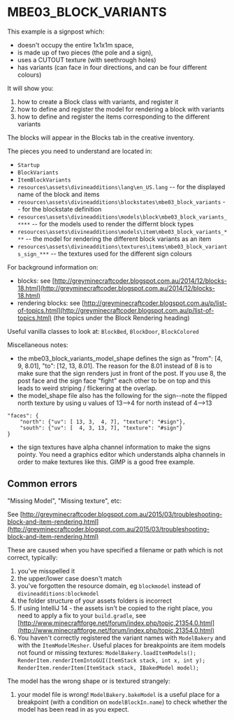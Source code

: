 # MBE03_BLOCK_VARIANTS

This example is a signpost which:

* doesn't occupy the entire 1x1x1m space,
* is made up of two pieces (the pole and a sign),
* uses a CUTOUT texture (with seethrough holes)
* has variants (can face in four directions, and can be four different colours)

It will show you:

1. how to create a Block class with variants, and register it
1. how to define and register the model for rendering a block with variants
1. how to define and register the items corresponding to the different variants

The blocks will appear in the Blocks tab in the creative inventory.

The pieces you need to understand are located in:

* `Startup`
* `BlockVariants`
* `ItemBlockVariants`
* `resources\assets\divineadditions\lang\en_US.lang` -- for the displayed name of the block and items
* `resources\assets\divineadditions\blockstates\mbe03_block_variants` -- for the blockstate definition
* `resources\assets\divineadditions\models\block\mbe03_block_variants_****` -- for the models used to render the differnt block types
* `resources\assets\divineadditions\models\item\mbe03_block_variants_***` -- the model for rendering the different block variants as an item
* `resources\assets\divineadditions\textures\items\mbe03_block_variants_sign_***` -- the textures used for the different sign colours

For background information on:

* blocks: see [http://greyminecraftcoder.blogspot.com.au/2014/12/blocks-18.html](http://greyminecraftcoder.blogspot.com.au/2014/12/blocks-18.html)
* rendering blocks: see [http://greyminecraftcoder.blogspot.com.au/p/list-of-topics.html](http://greyminecraftcoder.blogspot.com.au/p/list-of-topics.html) (the topics under the Block Rendering heading)

Useful vanilla classes to look at: `BlockBed`, `BlockDoor`, `BlockColored`

Miscellaneous notes:

* the mbe03_block_variants_model_shape defines the sign as "from": [4, 9, 8.01], "to": [12, 13, 8.01]. The reason for the 8.01 instead of 8 is to make sure that the sign renders just in front of the post. If you use 8, the post face and the sign face "fight" each other to be on top and this leads to weird striping / flickering at the overlap.
* the model_shape file also has the following for the sign--note the flipped north texture by using u values of 13-->4 for north instead of 4-->13
```
"faces": {
    "north": {"uv": [ 13, 3,  4, 7], "texture": "#sign"},
    "south": {"uv": [  4, 3, 13, 7], "texture": "#sign"}
}
```
* the sign textures have alpha channel information to make the signs pointy. You need a graphics editor which understands alpha channels in order to make textures like this. GIMP is a good free example.


## Common errors

"Missing Model", "Missing texture", etc:

See [http://greyminecraftcoder.blogspot.com.au/2015/03/troubleshooting-block-and-item-rendering.html](http://greyminecraftcoder.blogspot.com.au/2015/03/troubleshooting-block-and-item-rendering.html)

These are caused when you have specified a filename or path which is not correct, typically:

1. you've misspelled it
1. the upper/lower case doesn't match
1. you've forgotten the resource domain, eg `blockmodel` instead of `divineadditions:blockmodel`
1. the folder structure of your assets folders is incorrect
1. If using IntelliJ 14 - the assets isn't be copied to the right place, you need to apply a fix to your `build.gradle`, see [http://www.minecraftforge.net/forum/index.php/topic,21354.0.html](http://www.minecraftforge.net/forum/index.php/topic,21354.0.html)
1. You haven't correctly registered the variant names with `ModelBakery` and with the `ItemModelMesher`.  Useful places for breakpoints are item models not found or missing textures:
    `ModelBakery.loadItemModels();`
    `RenderItem.renderItemIntoGUI(ItemStack stack, int x, int y);`
    `RenderItem.renderItem(ItemStack stack, IBakedModel model);`

The model has the wrong shape or is textured strangely:

1. your model file is wrong! `ModelBakery.bakeModel` is a useful place for a breakpoint (with a condition on `modelBlockIn.name`) to check whether the model has been read in as you expect.

